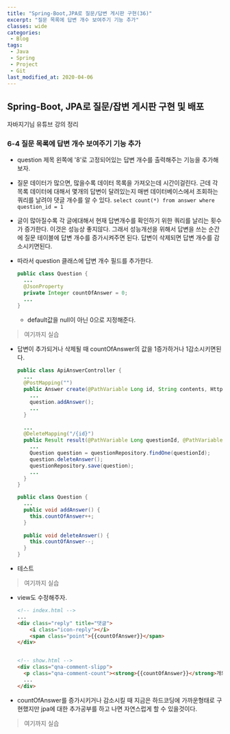 ```yaml
---
title: "Spring-Boot,JPA로 질문/답변 게시판 구현(36)"
excerpt: "질문 목록에 답변 개수 보여주기 기능 추가"
classes: wide
categories:
 - Blog
tags:
 - Java
 - Spring
 - Project
 - Git
last_modified_at: 2020-04-06
---
```




## Spring-Boot, JPA로 질문/잡변 게시판 구현 및 배포

자바지기님 유튜브 강의 정리

### 6-4 질문 목록에 답변 개수 보여주기 기능 추가

* question 제목 왼쪽에 '8'로 고정되어있는 답변 개수를 출력해주는 기능을 추가해보자.
* 질문 데이터가 많으면, 많을수록 데이터 목록을 가져오는데 시간이걸린다. 근데 각 목록 데이터에 대해서 몇개의 답변이 달려있는지 매번 데이터베이스에서 조회하는 쿼리를 날려야 댓글 개수를 알 수 있다. `select count(*) from answer where question_id = 1`

* 글이 많아질수록 각 글에대해서 현재 답변개수를 확인하기 위한 쿼리를 날리는 횟수가 증가한다. 이것은 성능상 좋지않다. 그래서 성능개선을 위해서 답변을 쓰는 순간에 질문 테이블에 답변 개수를 증가시켜주면 된다. 답변이 삭제되면 답변 개수를 감소시키면된다.

* 따라서 question 클래스에 답변 개수 필드를 추가한다.

  ```java
  public class Question {
    ...
    @JsonProperty
    private Integer countOfAnswer = 0;
    ...
  }
  ```

  * default값을 null이 아닌 0으로 지정해준다.

> 여기까지 실습

* 답변이 추가되거나 삭제될 때 countOfAnswer의 값을 1증가하거나 1감소시키면된다.

  ```java
  public class ApiAnswerController {
    ...
    @PostMapping("")
    public Answer create(@PathVariable Long id, String contents, HttpSession session) {
      ...
      question.addAnswer();
      ...
    }
      
    ...
    @DeleteMapping("/{id}")
    public Result result(@PathVariable Long questionId, @PathVariable Long id, HttpSession session) {
      ...
      Question question = questionRepository.findOne(questionId);
      question.deleteAnswer();
      questionRepository.save(question);
      ...
    }
  }
  
  public class Question {
    ...
    public void addAnswer() {
      this.countOfAnswer++;
    }
    
    public void deleteAnswer() {
      this.countOfAnswer--;
    }
  }
  ```

* 테스트

> 여기까지 실습

* view도 수정해주자.

  ```html
  <!-- index.html -->
  ...
  <div class="reply" title="댓글">
      <i class="icon-reply"></i>
      <span class="point">{{countOfAnswer}}</span>
  </div>
  
  
  <!-- show.html -->
  <div class="qna-comment-slipp">
    <p class="qna-comment-count"><strong>{{countOfAnswer}}</strong>개의 의견</p>
    ...
  </div>
  ```

* countOfAnswer를 증가시키거나 감소시킬 때 지금은 하드코딩에 가까운형태로 구현했지만 jpa에 대한 추가공부를 하고 나면 자연스럽게 할 수 있을것이다.

> 여기까지 실습